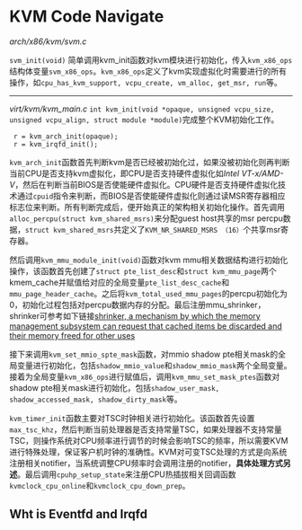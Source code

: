 # KVM Code Navigate

*arch/x86/kvm/svm.c*

`svm_init(void)`  简单调用kvm_init函数对kvm模块进行初始化，传入`kvm_x86_ops`结构体变量`svm_x86_ops`。`kvm_x86_ops`定义了kvm实现虚拟化时需要进行的所有操作，如`cpu_has_kvm_support, vcpu_create, vm_alloc, get_msr, run`等。

- - -
*virt/kvm/kvm_main.c*
`int kvm_init(void *opaque, unsigned vcpu_size, unsigned vcpu_align, struct module *module)`完成整个KVM初始化工作。
```
 r = kvm_arch_init(opaque);
 r = kvm_irqfd_init();
```
`kvm_arch_init`函数首先判断kvm是否已经被初始化过，如果没被初始化则再判断当前CPU是否支持kvm虚拟化，即CPU是否支持硬件虚拟化如*Intel VT-x/AMD-V*，然后在判断当前BIOS是否使能硬件虚拟化。CPU硬件是否支持硬件虚拟化技术通过`cpuid`指令来判断，而BIOS是否使能硬件虚拟化则通过读MSR寄存器相应标志位来判断。所有判断完成后，便开始真正的架构相关初始化操作。首先调用`alloc_percpu(struct kvm_shared_msrs)`来分配guest host共享的msr percpu数据，`struct kvm_shared_msrs`共定义了`KVM_NR_SHARED_MSRS （16）`个共享msr寄存器。

然后调用`kvm_mmu_module_init(void)`函数对kvm mmu相关数据结构进行初始化操作，该函数首先创建了`struct pte_list_desc`和`struct kvm_mmu_page`两个kmem_cache并赋值给对应的全局变量`pte_list_desc_cache`和`mmu_page_header_cache`。之后将`kvm_total_used_mmu_pages`的percpu初始化为0，初始化过程包括对percpu数据内存的分配。最后注册mmu_shrinker，shrinker可参考如下链接[shrinker, a mechanism by which the memory management subsystem can request that cached items be discarded and their memory freed for other uses](https://lwn.net/Articles/550463/)


接下来调用`kvm_set_mmio_spte_mask`函数，对mmio shadow pte相关mask的全局变量进行初始化，包括`shadow_mmio_value`和`shadow_mmio_mask`两个全局变量。接着为全局变量`kvm_x86_ops`进行赋值后，调用`kvm_mmu_set_mask_ptes`函数对shadow pte相关mask进行初始化，包括`shadow_user_mask, shadow_accessed_mask, shadow_dirty_mask`等。

`kvm_timer_init`函数主要对TSC时钟相关进行初始化。该函数首先设置`max_tsc_khz`，然后判断当前处理器是否支持常量TSC，如果处理器不支持常量TSC，则操作系统对CPU频率进行调节的时候会影响TSC的频率，所以需要KVM进行特殊处理，保证客户机时钟的准确性。KVM对可变TSC处理的方式是向系统注册相关notifier，当系统调整CPU频率时会调用注册的notifier，**具体处理方式另述**。最后调用`cpuhp_setup_state`来注册CPU热插拔相关回调函数`kvmclock_cpu_online`和`kvmclock_cpu_down_prep`。




## Wht is Eventfd and Irqfd






